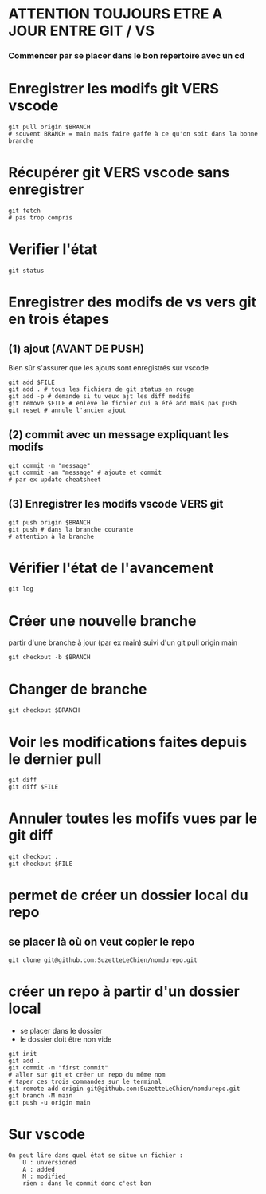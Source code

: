 # ATTENTION TOUJOURS ETRE A JOUR ENTRE GIT / VS
### Commencer par se placer dans le bon répertoire avec un cd

# Enregistrer les modifs git VERS vscode
```shell
git pull origin $BRANCH
# souvent BRANCH = main mais faire gaffe à ce qu'on soit dans la bonne branche
```
# Récupérer git VERS vscode sans enregistrer
```shell
git fetch
# pas trop compris
```

# Verifier l'état
```shell
git status
```

# Enregistrer des modifs de vs vers git en trois étapes
## (1) ajout (AVANT DE PUSH)
Bien sûr s'assurer que les ajouts sont enregistrés sur vscode
```shell
git add $FILE
git add . # tous les fichiers de git status en rouge
git add -p # demande si tu veux ajt les diff modifs
git remove $FILE # enlève le fichier qui a été add mais pas push
git reset # annule l'ancien ajout
```

## (2) commit avec un message expliquant les modifs
```shell
git commit -m "message"
git commit -am "message" # ajoute et commit
# par ex update cheatsheet
```

## (3) Enregistrer les modifs vscode VERS git
```shell
git push origin $BRANCH
git push # dans la branche courante
# attention à la branche
```


# Vérifier l'état de l'avancement
```shell
git log
```

# Créer une nouvelle branche
partir d'une branche à jour (par ex main) suivi d'un git pull origin main
```shell
git checkout -b $BRANCH
```

# Changer de branche
```shell
git checkout $BRANCH
```

# Voir les modifications faites depuis le dernier pull
```shell
git diff
git diff $FILE
```

# Annuler toutes les mofifs vues par le git diff
```shell
git checkout .
git checkout $FILE
```

# permet de créer un dossier local du repo
## se placer là où on veut copier le repo
```shell
git clone git@github.com:SuzetteLeChien/nomdurepo.git
```

# créer un repo à partir d'un dossier local
- se placer dans le dossier
- le dossier doit être non vide
```shell
git init
git add .
git commit -m "first commit"
# aller sur git et créer un repo du même nom
# taper ces trois commandes sur le terminal
git remote add origin git@github.com:SuzetteLeChien/nomdurepo.git
git branch -M main
git push -u origin main
```

# Sur vscode
```
On peut lire dans quel état se situe un fichier :
    U : unversioned
    A : added
    M : modified
    rien : dans le commit donc c'est bon
```


